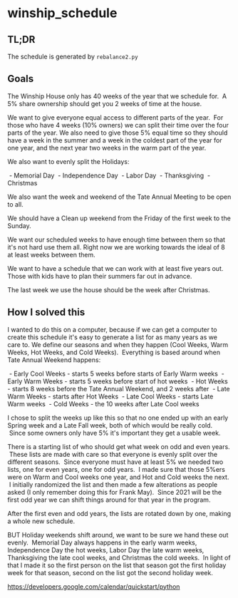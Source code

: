 # winship_schedule

## TL;DR

The schedule is generated by `rebalance2.py`

## Goals

The Winship House only has 40 weeks of the year that we schedule for.  A 5% share ownership should get you 2 weeks of time at the house.

We want to give everyone equal access to different parts of the year.  For those who have 4 weeks (10% owners) we can split their time over the four parts of the year. We also need to give those 5% equal time so they should have a week in the summer and a week in the coldest part of the year for one year, and the next year two weeks in the warm part of the year.

We also want to evenly split the Holidays:

 - Memorial Day
 - Independence Day
 - Labor Day
 - Thanksgiving
 - Christmas

We also want the week and weekend of the Tate Annual Meeting to be open to all.

We should have a Clean up weekend from the Friday of the first week to the Sunday.

We want our scheduled weeks to have enough time between them so that it's not hard use them all.  Right now we are working towards the ideal of 8 at least weeks between them.

We want to have a schedule that we can work with at least five years out.   Those with kids have to plan their summers far out in advance.

The last week we use the house should be the week after Christmas.

## How I solved this

I wanted to do this on a computer, because if we can get a computer to create this schedule it's easy to generate a list for as many years as we care to.
We define our seasons and when they happen (Cool Weeks, Warm Weeks, Hot Weeks, and Cold Weeks).  Everything is based around when Tate Annual Weekend happens:

 - Early Cool Weeks - starts 5 weeks before starts of Early Warm weeks
 - Early Warm Weeks - starts 5 weeks before start of hot weeks
 - Hot Weeks - starts 8 weeks before the Tate Annual Weekend, and 2 weeks after
 - Late Warm Weeks - starts after Hot Weeks
 - Late Cool Weeks - starts Late Warm weeks
 - Cold Weeks - the 10 weeks after Late Cool weeks

I chose to split the weeks up like this so that no one ended up with an early Spring week and a Late Fall week, both of which would be really cold.  Since some owners only have 5% it's important they get a usable week.

There is a starting list of who should get what week on odd and even years.  These lists are made with care so that everyone is evenly split over the different seasons.  Since everyone must have at least 5% we needed two lists, one for even years, one for odd years.  I made sure that those 5%ers were on Warm and Cool weeks one year, and Hot and Cold weeks the next.  I initially randomized the list and then made a few alterations as people asked (I only remember doing this for Frank May).  Since 2021 will be the first odd year we can shift things around for that year in the program.

After the first even and odd years, the lists are rotated down by one, making a whole new schedule.

BUT Holiday weekends shift around, we want to be sure we hand these out evenly.  Memorial Day always happens in the early warm weeks, Independence Day the hot weeks, Labor Day the late warm weeks, Thanksgiving the late cool weeks, and Christmas the cold weeks.  In light of that I made it so the first person on the list that season got the first holiday week for that season, second on the list got the second holiday week.

<https://developers.google.com/calendar/quickstart/python>
